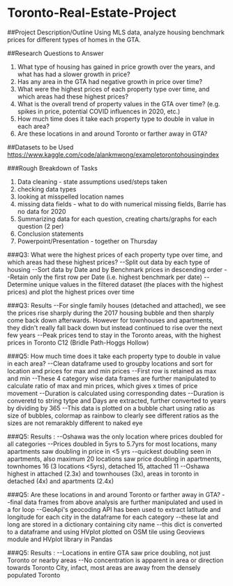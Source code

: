 # Toronto-Real-Estate-Project
##Project Description/Outline
Using MLS data, analyze housing benchmark prices for different types of homes in the GTA. 

##Research Questions to Answer
1.    What type of housing has gained in price growth over the years, and what has had a slower growth in price?  
2.    Has any area in the GTA had negative growth in price over time?
3.    What were the highest prices of each property type over time, and which areas had these highest prices?
4.    What is the overall trend of property values in the GTA over time? (e.g. spikes in price, potential COVID influences in 2020, etc.) 
5.    How much time does it take each property type to double in value in each area? 
6.    Are these locations in and around Toronto or farther away in GTA?

##Datasets to be Used
https://www.kaggle.com/code/alankmwong/exampletorontohousingindex

###Rough Breakdown of Tasks
1.    Data cleaning - state assumptions used/steps taken  
1.    checking data types
2.    looking at misspelled location names
3.    missing data fields - what to do with numerical missing fields, Barrie has no data for 2020
2.    Summarizing data for each question, creating charts/graphs for each question (2 per)
3.    Conclusion statements
4.    Powerpoint/Presentation - together on Thursday 

###Q3: What were the highest prices of each property type over time, and which areas had these highest prices?
--Split out data by each type of housing
--Sort data by Date and by Benchmark prices in descending order
--Retain only the first row per Date (i.e. highest benchmark per date) 
--Determine unique values in the filtered dataset (the places with the highest prices) and plot the highest prices over time 

###Q3: Results
--For single family houses (detached and attached), we see the prices rise sharply during the 2017 housing bubble and then sharply come back down afterwards. However for townhouses and apartments, they didn't really fall back down but instead continued to rise over the next few years
--Peak prices tend to stay in the Toronto areas, with the highest prices in Toronto C12 (Bridle Path-Hoggs Hollow)

###Q5: How much time does it take each property type to double in value in each area?
--Clean dataframe used to groupby locations and sort for location and prices for max and min prices
--First row is retained as max and min 
--These 4 category wise data frames are further manipulated to calculate ratio of max and min prices, which gives x times of price movement
--Duration is calculated using corresponding dates
--Duration is converetd to string tytpe and Days are extracted, further converted to years by dividing by 365
--This data is plotted on a bubble chart using ratio as size of bubbles, colormap as rainbow to clearly see different ratios as the sizes are not remarakbly different to naked eye

###Q5: Results : 
--Oshawa was the only location where prices doubled for all categories
--Prices doubled in 5yrs to 5.7yrs for most locations, many apartments saw doubling in price in <5 yrs
--quickest doubling seen in apartments, also maximum 20 locations saw price doubling in apartments, townhomes 16 (3 locations <5yrs), detached 15, attached 11
--Oshawa highest in attached (2.3x) and townhouses (3x), areas in toronto in detached (4x) and apartments (2.4x)

###Q5: Are these locations in and around Toronto or farther away in GTA?
--final data frames from above analysis are further manipulated and used in a for loop
--GeoApi's geocoding API has been used to extract latitude and longitude for each city in the dataframe for each category
--these lat and long are stored in a dictionary containing city name
--this dict is converted to a dataframe and using HVplot plotted on OSM tile using Geoviews module and HVplot library in Pandas

###Q5: Results : 
--Locations in entire GTA saw price doubling, not just Toronto or nearby areas
--No concentration is apparent in area or direction towards Toronto City, infact, most areas are away from the densely populated Toronto

